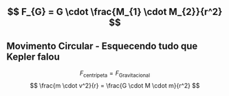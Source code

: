 $$
F_{G} = G \cdot \frac{M_{1} \cdot M_{2}}{r^2}
$$
---
## Movimento Circular - Esquecendo tudo que Kepler falou

$$
F_{\text{centrípeta}} = F_{\text{Gravitacional}}
$$
$$
\frac{m \cdot v^2}{r} = \frac{G \cdot M \cdot m}{r^2}
$$
